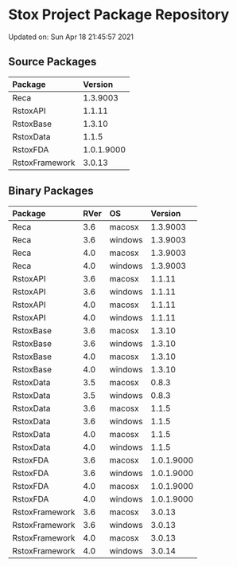 # Stox Project Package Repository


Updated on: Sun Apr 18 21:45:57 2021
## Source Packages

|Package        |Version    |
|:--------------|:----------|
|Reca           |1.3.9003   |
|RstoxAPI       |1.1.11     |
|RstoxBase      |1.3.10     |
|RstoxData      |1.1.5      |
|RstoxFDA       |1.0.1.9000 |
|RstoxFramework |3.0.13     |

## Binary Packages

|Package        |RVer |OS      |Version    |
|:--------------|:----|:-------|:----------|
|Reca           |3.6  |macosx  |1.3.9003   |
|Reca           |3.6  |windows |1.3.9003   |
|Reca           |4.0  |macosx  |1.3.9003   |
|Reca           |4.0  |windows |1.3.9003   |
|RstoxAPI       |3.6  |macosx  |1.1.11     |
|RstoxAPI       |3.6  |windows |1.1.11     |
|RstoxAPI       |4.0  |macosx  |1.1.11     |
|RstoxAPI       |4.0  |windows |1.1.11     |
|RstoxBase      |3.6  |macosx  |1.3.10     |
|RstoxBase      |3.6  |windows |1.3.10     |
|RstoxBase      |4.0  |macosx  |1.3.10     |
|RstoxBase      |4.0  |windows |1.3.10     |
|RstoxData      |3.5  |macosx  |0.8.3      |
|RstoxData      |3.5  |windows |0.8.3      |
|RstoxData      |3.6  |macosx  |1.1.5      |
|RstoxData      |3.6  |windows |1.1.5      |
|RstoxData      |4.0  |macosx  |1.1.5      |
|RstoxData      |4.0  |windows |1.1.5      |
|RstoxFDA       |3.6  |macosx  |1.0.1.9000 |
|RstoxFDA       |3.6  |windows |1.0.1.9000 |
|RstoxFDA       |4.0  |macosx  |1.0.1.9000 |
|RstoxFDA       |4.0  |windows |1.0.1.9000 |
|RstoxFramework |3.6  |macosx  |3.0.13     |
|RstoxFramework |3.6  |windows |3.0.13     |
|RstoxFramework |4.0  |macosx  |3.0.13     |
|RstoxFramework |4.0  |windows |3.0.14     |
